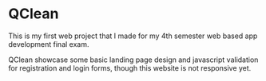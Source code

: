 # QClean

This is my first web project that I made for my 4th semester web based app development final exam.

QClean showcase some basic landing page design and javascript validation for registration and login forms, though this website is not responsive yet.

